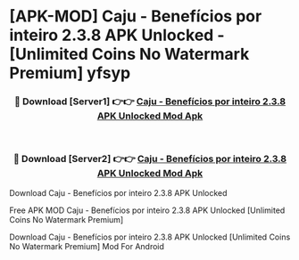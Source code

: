 # [APK-MOD] Caju - Benefícios por inteiro 2.3.8 APK Unlocked - [Unlimited Coins No Watermark Premium] yfsyp



<div align="center">
<h3>🔴 Download [Server1] 👉👉 <a href="https://momento.my/?title=Caju_-_Benefícios_por_inteiro_2.3.8_APK_Unlocked">Caju - Benefícios por inteiro 2.3.8 APK Unlocked Mod Apk</a></h3><br>

<h3>🔴 Download [Server2] 👉👉 <a href="https://momento.my/?title=Caju_-_Benefícios_por_inteiro_2.3.8_APK_Unlocked">Caju - Benefícios por inteiro 2.3.8 APK Unlocked Mod Apk</a></h3>
</div>



Download Caju - Benefícios por inteiro 2.3.8 APK Unlocked 

Free APK MOD Caju - Benefícios por inteiro 2.3.8 APK Unlocked [Unlimited Coins No Watermark Premium]

Download Caju - Benefícios por inteiro 2.3.8 APK Unlocked [Unlimited Coins No Watermark Premium] Mod For Android
